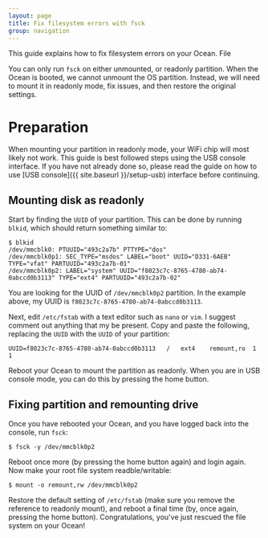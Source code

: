 ```yaml
---
layout: page
title: Fix filesystem errors with fsck
group: navigation
---
```

This guide explains how to fix filesystem errors on your Ocean.  File

You can only run `fsck` on either unmounted, or readonly partition.  When the Ocean is booted, we cannot unmount the OS partition.  Instead, we will need to mount it in readonly mode, fix issues, and then restore the original settings.

# Preparation

When mounting your partition in readonly mode, your WiFi chip will most likely not work. This guide is best followed steps using the USB console interface. If you have not already done so, please read the guide on how to use [USB console]({{ site.baseurl }}/setup-usb) interface before continuing.

## Mounting disk as readonly

Start by finding the `UUID` of your partition. This can be done by running `blkid`, which should return something similar to:

```console
$ blkid
/dev/mmcblk0: PTUUID="493c2a7b" PTTYPE="dos"
/dev/mmcblk0p1: SEC_TYPE="msdos" LABEL="boot" UUID="D331-6AEB" TYPE="vfat" PARTUUID="493c2a7b-01"
/dev/mmcblk0p2: LABEL="system" UUID="f8023c7c-8765-4780-ab74-0abccd0b3113" TYPE="ext4" PARTUUID="493c2a7b-02"
```

You are looking for the UUID of `/dev/mmcblk0p2` partition. In the example above, my UUID is `f8023c7c-8765-4780-ab74-0abccd0b3113`.

Next, edit `/etc/fstab` with a text editor such as `nano` or `vim`. I suggest comment out anything that my be present. Copy and paste the following, replacing the `UUID` with the `UUID` of your partition:

```console
UUID=f8023c7c-8765-4780-ab74-0abccd0b3113   /   ext4    remount,ro  1   1
```

Reboot your Ocean to mount the partition as readonly.  When you are in USB console mode, you can do this by pressing the home button.

## Fixing partition and remounting drive

Once you have rebooted your Ocean, and you have logged back into the console, run `fsck`:

```console
$ fsck -y /dev/mmcblk0p2
```

Reboot once more (by pressing the home button again) and login again. Now make your root file system readble/writable:

```console
$ mount -o remount,rw /dev/mmcblk0p2
```

Restore the default setting of `/etc/fstab` (make sure you remove the reference to readonly mount), and reboot a final time (by, once again, pressing the home button). Congratulations, you've just rescued the file system on your Ocean!
